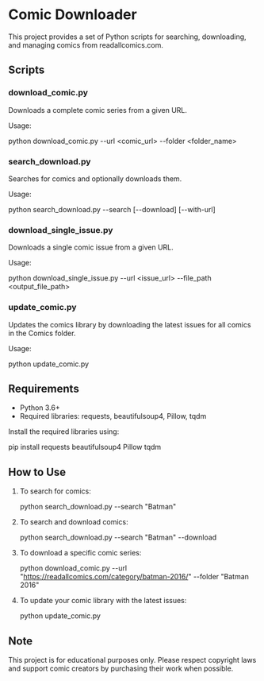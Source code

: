 
# Comic Downloader

This project provides a set of Python scripts for searching, downloading, and managing comics from readallcomics.com.

## Scripts

### download_comic.py

Downloads a complete comic series from a given URL.

Usage:

python download_comic.py --url <comic_url> --folder <folder_name>


### search_download.py

Searches for comics and optionally downloads them.

Usage:

python search_download.py --search <term> [--download] [--with-url]


### download_single_issue.py

Downloads a single comic issue from a given URL.

Usage:

python download_single_issue.py --url <issue_url> --file_path <output_file_path>


### update_comic.py

Updates the comics library by downloading the latest issues for all comics in the Comics folder.

Usage:

python update_comic.py


## Requirements

- Python 3.6+
- Required libraries: requests, beautifulsoup4, Pillow, tqdm

Install the required libraries using:

pip install requests beautifulsoup4 Pillow tqdm


## How to Use

1. To search for comics:
   
   python search_download.py --search "Batman"
   

2. To search and download comics:
   
   python search_download.py --search "Batman" --download
   

3. To download a specific comic series:
   
   python download_comic.py --url "https://readallcomics.com/category/batman-2016/" --folder "Batman 2016"
   

4. To update your comic library with the latest issues:
   
   python update_comic.py
   

## Note

This project is for educational purposes only. Please respect copyright laws and support comic creators by purchasing their work when possible.
